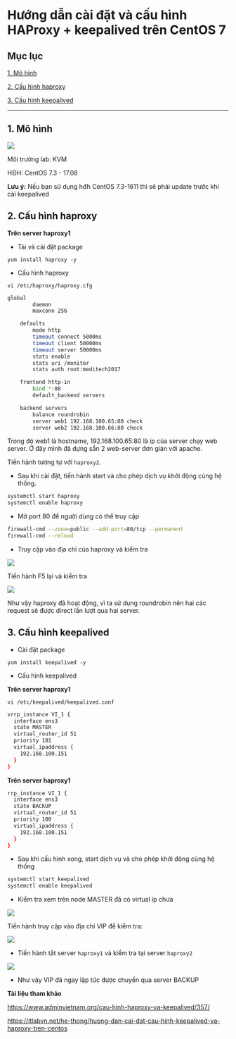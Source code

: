 # Hướng dẫn cài đặt và cấu hình HAProxy + keepalived trên CentOS 7

## Mục lục

[1. Mô hình](#1)

[2. Cấu hình haproxy](#2)

[3. Cấu hình keepalived](#3)


-----------

<a name="1"></a>
## 1. Mô hình

<img src="https://i.imgur.com/pcjCNsN.png">

Môi trường lab: KVM

HĐH: CentOS 7.3 - 17.08

**Lưu ý:** Nếu bạn sử dụng hđh CentOS 7.3-1611 thì sẽ phải update trước khi cài keepalived

<a name="2"></a>
## 2. Cấu hình haproxy

**Trên server haproxy1**

- Tải và cài đặt package

`yum install haproxy -y`

- Cấu hình haproxy

`vi /etc/haproxy/haproxy.cfg`

``` sh
global
        daemon
        maxconn 256

    defaults
        mode http
        timeout connect 5000ms
        timeout client 50000ms
        timeout server 50000ms
        stats enable
        stats uri /monitor
        stats auth root:meditech2017

    frontend http-in
        bind *:80
        default_backend servers

    backend servers
        balance roundrobin
        server web1 192.168.100.65:80 check
        server web2 192.168.100.66:80 check
```

Trong đó web1 là hostname, 192.168.100.65:80 là ip của server chạy web server. Ở đây mình đã dựng sẵn 2 web-server đơn giản với apache.

Tiến hành tương tự với `haproxy2`.

- Sau khi cài đặt, tiến hành start và cho phép dịch vụ khởi động cùng hệ thống.

``` sh
systemctl start haproxy
systemctl enable haproxy
```

- Mở port 80 để người dùng có thể truy cập

``` sh
firewall-cmd --zone=public --add-port=80/tcp --permanent
firewall-cmd --reload
```

- Truy cập vào địa chỉ của haproxy và kiểm tra

<img src="https://i.imgur.com/VNWM7Sp.png">

Tiến hành F5 lại và kiểm tra

<img src="https://i.imgur.com/E8jIXyV.png">

Như vậy haproxy đã hoạt động, vì ta sử dụng roundrobin nên hai các request sẽ được direct lần lượt qua hai server.

<a name="3"></a>
## 3. Cấu hình keepalived

- Cài đặt package

`yum install keepalived -y`

- Cấu hình keepalived

**Trên server haproxy1**

`vi /etc/keepalived/keepalived.conf`

``` sh
vrrp_instance VI_1 {
  interface ens3
  state MASTER
  virtual_router_id 51
  priority 101
  virtual_ipaddress {
    192.168.100.151
  }
}
```

**Trên server haproxy1**

``` sh
rrp_instance VI_1 {
  interface ens3
  state BACKUP
  virtual_router_id 51
  priority 100
  virtual_ipaddress {
    192.168.100.151
  }
}
```

- Sau khi cấu hình xong, start dịch vụ và cho phép khởi động cùng hệ thống

``` sh
systemctl start keepalived
systemctl enable keepalived
```

- Kiểm tra xem trên node MASTER đã có virtual ip chưa

<img src="https://i.imgur.com/jUh83s1.png">

Tiến hành truy cập vào địa chỉ VIP để kiểm tra:

<img src="https://i.imgur.com/tjyCosf.png">

- Tiến hành tắt server `haproxy1` và kiểm tra tại server `haproxy2`

<img src="https://i.imgur.com/k6de4sR.png">

- Như vậy VIP đã ngay lập tức được chuyển qua server BACKUP

**Tài liệu tham khảo**

https://www.adminvietnam.org/cau-hinh-haproxy-va-keepalived/357/

https://itlabvn.net/he-thong/huong-dan-cai-dat-cau-hinh-keepalived-va-haproxy-tren-centos
